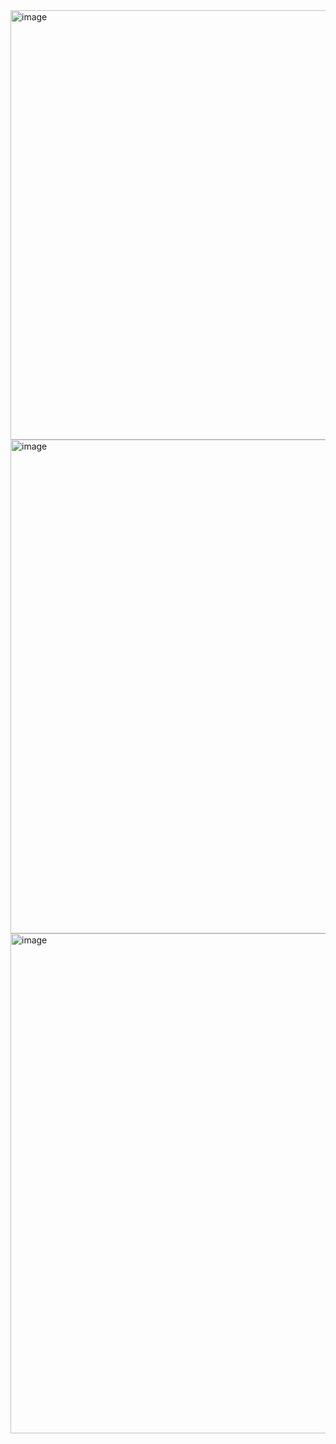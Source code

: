
<img width="1919" height="687" alt="image" src="https://github.com/user-attachments/assets/12eea312-bf4a-4c5f-b3dd-dae7c371cdcb" />
<img width="1917" height="790" alt="image" src="https://github.com/user-attachments/assets/4b04d928-7ed6-48d4-bca3-9eeebe53f3ce" />
<img width="1918" height="800" alt="image" src="https://github.com/user-attachments/assets/6cec1c16-d577-4b6c-a86d-317741b6a8d5" />

